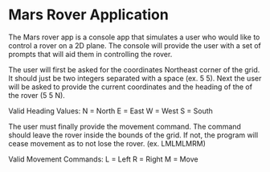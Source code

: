 # Mars Rover Application

The Mars rover app is a console app that simulates a user who would like to control a rover on a 2D plane. The console will provide the user with a set of prompts that will aid them in controlling the rover.

The user will first be asked for the coordinates Northeast corner of the grid. It should just be two integers separated with a space (ex. 5 5). Next the user will be asked to provide the current coordinates and the heading of the of the rover (5 5 N).

Valid Heading Values:
N = North
E = East
W = West
S = South

The user must finally provide the movement command. The command should leave the rover inside the bounds of the grid. If not, the program will cease movement as to not lose the rover. (ex. LMLMLMRM)

Valid Movement Commands:
L = Left
R = Right
M = Move

